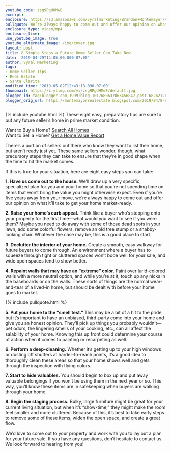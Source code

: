 ```yaml
---
youtube_code: zsg9PgUHMwE
excerpt:
enclosure: https://s3.amazonaws.com/vyralmarketing/Brandon+Montemayor/Videos/Santa+Clarita+Valley+Real+Estate+-+8+Simple+Steps+a+Future+Home+Seller+Can+Take+Now.mp4
pullquote: We’re always happy to come out and offer our opinion on what it’ll take to get your home market-ready.
enclosure_type: video/mp4
enclosure_time:
use_youtube_image: true
youtube_alternate_image: /img/cover.jpg
layout: post
title: 8 Simple Steps a Future Home Seller Can Take Now
date: '2019-04-29T14:05:00.000-07:00'
author: Vyral Marketing
tags:
- Home Seller Tips
- Real Estate
- Santa Clarita
modified_time: '2019-05-02T12:43:18.090-07:00'
thumbnail: https://i.ytimg.com/vi/zsg9PgUHMwE/default.jpg
blogger_id: tag:blogger.com,1999:blog-1017680637063456847.post-6826212686874699771
blogger_orig_url: https://montemayorrealestate.blogspot.com/2019/04/8-simples-steps-future-home-seller-can.html
---
```

{% include youtube.html %}
These eight easy, preparatory tips are sure to put any
future seller’s home in prime market condition.

<div class="post-cta">
Want to Buy a Home? <a href="http://myscvhomefinder.com/search#?q_limit=36&q_prioritize=agents.0.id=F207098400%7Coffice.id=FF7000252&mlsId=347&status=1%7C3&q_sort=createdAt-&q_offset=0" target="_blank">Search All Homes</a><br>
Want to Sell a Home? <a href="http://myscvhomefinder.com/home_value" target="_blank">Get a Home Value Report</a>
</div>

There’s a portion of sellers out there who know they want to list their home, but aren’t ready just yet. These same sellers wonder, though, what precursory steps they can take to ensure that they’re in good shape when the time to hit the market comes.

If this is true for your situation, here are eight easy steps you can take:

**1. Have us come out to the house.** We’ll draw up a very specific, specialized plan for you and your home so that you’re not spending time on items that won’t bring the value you might otherwise expect. Even if you’re five years away from your move, we’re always happy to come out and offer our opinion on what it’ll take to get your home market-ready.

**2. Raise your home’s curb appeal.** Think like a buyer who’s stepping onto your property for the first time—what would you want to see if you were them? Maybe you need to do away with some of those dead spots in your lawn, add some colorful flowers, remove an old tree stump or a shabby-looking chair. Whatever the case may be, this is a good place to start.

**3. Declutter the interior of your home.** Create a smooth, easy walkway for future buyers to come through. An environment where a buyer has to squeeze through tight or cluttered spaces won’t bode well for your sale, and wide open spaces tend to show better.

**4. Repaint walls that may have an “extreme” color.** Paint over lurid-colored walls with a more neutral option, and while you’re at it, touch up any nicks in the baseboards or on the walls. These sorts of things are the normal wear-and-tear of a lived-in home, but should be dealt with before your home goes to market.

{% include pullquote.html %}

**5. Put your home to the “smell test.”** This may be a bit of a hit to the pride, but it’s important to have an unbiased, third-party come into your home and give you an honest opinion. They’ll pick up things you probably wouldn’t—pet odors, the lingering smells of your cooking, etc., can all affect the salability of your home. Knowing this up front could determine your course of action when it comes to painting or recarpeting as well.

**6. Perform a deep-cleaning.** Whether it’s getting up to your high windows or dusting off shutters at harder-to-reach points, it’s a good idea to thoroughly clean these areas so that your home shows well and gets through the inspection with flying colors.

**7. Start to hide valuables.** You should begin to box up and put away valuable belongings if you won’t be using them in the next year or so. This way, you’ll know these items are in safekeeping when buyers are walking through your home.

**8. Begin the staging process.** Bulky, large furniture might be great for your current living situation, but when it’s “show-time,” they might make the room feel smaller and more cluttered. Because of this, it’s best to take early steps to remove some of these items, widen the open space, and create a great flow.

We’d love to come out to your property and work with you to lay out a plan for your future sale. If you have any questions, don’t hesitate to contact us. We look forward to hearing from you!
